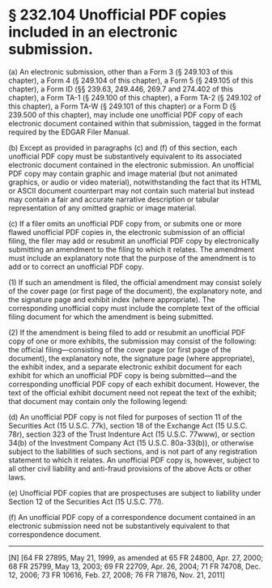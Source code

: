 # § 232.104   Unofficial PDF copies included in an electronic submission.

(a) An electronic submission, other than a Form 3 (§ 249.103 of this chapter), a Form 4 (§ 249.104 of this chapter), a Form 5 (§ 249.105 of this chapter), a Form ID (§§ 239.63, 249.446, 269.7 and 274.402 of this chapter), a Form TA-1 (§ 249.100 of this chapter), a Form TA-2 (§ 249.102 of this chapter), a Form TA-W (§ 249.101 of this chapter) or a Form D (§ 239.500 of this chapter), may include one unofficial PDF copy of each electronic document contained within that submission, tagged in the format required by the EDGAR Filer Manual.


(b) Except as provided in paragraphs (c) and (f) of this section, each unofficial PDF copy must be substantively equivalent to its associated electronic document contained in the electronic submission. An unofficial PDF copy may contain graphic and image material (but not animated graphics, or audio or video material), notwithstanding the fact that its HTML or ASCII document counterpart may not contain such material but instead may contain a fair and accurate narrative description or tabular representation of any omitted graphic or image material.


(c) If a filer omits an unofficial PDF copy from, or submits one or more flawed unofficial PDF copies in, the electronic submission of an official filing, the filer may add or resubmit an unofficial PDF copy by electronically submitting an amendment to the filing to which it relates. The amendment must include an explanatory note that the purpose of the amendment is to add or to correct an unofficial PDF copy.


(1) If such an amendment is filed, the official amendment may consist solely of the cover page (or first page of the document), the explanatory note, and the signature page and exhibit index (where appropriate). The corresponding unofficial copy must include the complete text of the official filing document for which the amendment is being submitted.


(2) If the amendment is being filed to add or resubmit an unofficial PDF copy of one or more exhibits, the submission may consist of the following: the official filing—consisting of the cover page (or first page of the document), the explanatory note, the signature page (where appropriate), the exhibit index, and a separate electronic exhibit document for each exhibit for which an unofficial PDF copy is being submitted—and the corresponding unofficial PDF copy of each exhibit document. However, the text of the official exhibit document need not repeat the text of the exhibit; that document may contain only the following legend: 


(d) An unofficial PDF copy is not filed for purposes of section 11 of the Securities Act (15 U.S.C. 77k), section 18 of the Exchange Act (15 U.S.C. 78r), section 323 of the Trust Indenture Act (15 U.S.C. 77www), or section 34(b) of the Investment Company Act (15 U.S.C. 80a-33(b)), or otherwise subject to the liabilities of such sections, and is not part of any registration statement to which it relates. An unofficial PDF copy is, however, subject to all other civil liability and anti-fraud provisions of the above Acts or other laws.


(e) Unofficial PDF copies that are prospectuses are subject to liability under Section 12 of the Securities Act (15 U.S.C. 77*l*).


(f) An unofficial PDF copy of a correspondence document contained in an electronic submission need not be substantively equivalent to that correspondence document.



---

[N] [64 FR 27895, May 21, 1999, as amended at 65 FR 24800, Apr. 27, 2000; 68 FR 25799, May 13, 2003; 69 FR 22709, Apr. 26, 2004; 71 FR 74708, Dec. 12, 2006; 73 FR 10616, Feb. 27, 2008; 76 FR 71876, Nov. 21, 2011]




